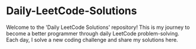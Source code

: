 # Daily-LeetCode-Solutions
Welcome to the 'Daily LeetCode Solutions' repository!  This is my journey to become a better programmer through daily LeetCode problem-solving. Each day, I solve a new coding challenge and share my solutions here.
